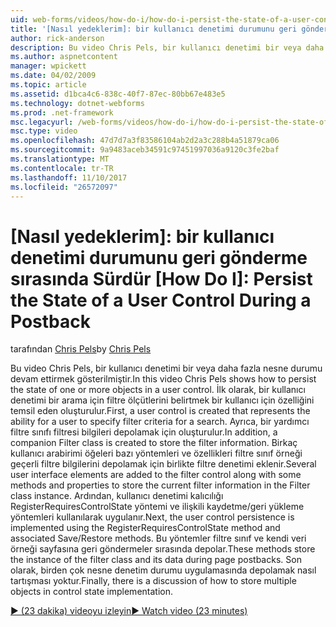 ```yaml
---
uid: web-forms/videos/how-do-i/how-do-i-persist-the-state-of-a-user-control-during-a-postback
title: '[Nasıl yedeklerim]: bir kullanıcı denetimi durumunu geri gönderme sırasında kalıcı | Microsoft Docs'
author: rick-anderson
description: Bu video Chris Pels, bir kullanıcı denetimi bir veya daha fazla nesne durumu devam ettirmek gösterilmiştir. İlk olarak, bir kullanıcı denetimi abilit temsil eden oluşturulur...
ms.author: aspnetcontent
manager: wpickett
ms.date: 04/02/2009
ms.topic: article
ms.assetid: d1bca4c6-838c-40f7-87ec-80bb67e483e5
ms.technology: dotnet-webforms
ms.prod: .net-framework
msc.legacyurl: /web-forms/videos/how-do-i/how-do-i-persist-the-state-of-a-user-control-during-a-postback
msc.type: video
ms.openlocfilehash: 47d7d7a3f83586104ab2d2a3c288b4a51879ca06
ms.sourcegitcommit: 9a9483aceb34591c97451997036a9120c3fe2baf
ms.translationtype: MT
ms.contentlocale: tr-TR
ms.lasthandoff: 11/10/2017
ms.locfileid: "26572097"
---
```

<a name="how-do-i-persist-the-state-of-a-user-control-during-a-postback"></a>[Nasıl yedeklerim]: bir kullanıcı denetimi durumunu geri gönderme sırasında Sürdür
[How Do I]: Persist the State of a User Control During a Postback
====================
<span data-ttu-id="9d3d4-105">tarafından [Chris Pels](https://twitter.com/chrispels)</span><span class="sxs-lookup"><span data-stu-id="9d3d4-105">by [Chris Pels](https://twitter.com/chrispels)</span></span>

<span data-ttu-id="9d3d4-106">Bu video Chris Pels, bir kullanıcı denetimi bir veya daha fazla nesne durumu devam ettirmek gösterilmiştir.</span><span class="sxs-lookup"><span data-stu-id="9d3d4-106">In this video Chris Pels shows how to persist the state of one or more objects in a user control.</span></span> <span data-ttu-id="9d3d4-107">İlk olarak, bir kullanıcı denetimi bir arama için filtre ölçütlerini belirtmek bir kullanıcı için özelliğini temsil eden oluşturulur.</span><span class="sxs-lookup"><span data-stu-id="9d3d4-107">First, a user control is created that represents the ability for a user to specify filter criteria for a search.</span></span> <span data-ttu-id="9d3d4-108">Ayrıca, bir yardımcı filtre sınıfı filtresi bilgileri depolamak için oluşturulur.</span><span class="sxs-lookup"><span data-stu-id="9d3d4-108">In addition, a companion Filter class is created to store the filter information.</span></span> <span data-ttu-id="9d3d4-109">Birkaç kullanıcı arabirimi öğeleri bazı yöntemleri ve özellikleri filtre sınıf örneği geçerli filtre bilgilerini depolamak için birlikte filtre denetimi eklenir.</span><span class="sxs-lookup"><span data-stu-id="9d3d4-109">Several user interface elements are added to the filter control along with some methods and properties to store the current filter information in the Filter class instance.</span></span> <span data-ttu-id="9d3d4-110">Ardından, kullanıcı denetimi kalıcılığı RegisterRequiresControlState yöntemi ve ilişkili kaydetme/geri yükleme yöntemleri kullanılarak uygulanır.</span><span class="sxs-lookup"><span data-stu-id="9d3d4-110">Next, the user control persistence is implemented using the RegisterRequiresControlState method and associated Save/Restore methods.</span></span> <span data-ttu-id="9d3d4-111">Bu yöntemler filtre sınıf ve kendi veri örneği sayfasına geri göndermeler sırasında depolar.</span><span class="sxs-lookup"><span data-stu-id="9d3d4-111">These methods store the instance of the filter class and its data during page postbacks.</span></span> <span data-ttu-id="9d3d4-112">Son olarak, birden çok nesne denetim durumu uygulamasında depolamak nasıl tartışması yoktur.</span><span class="sxs-lookup"><span data-stu-id="9d3d4-112">Finally, there is a discussion of how to store multiple objects in control state implementation.</span></span>

[<span data-ttu-id="9d3d4-113">&#9654; (23 dakika) videoyu izleyin</span><span class="sxs-lookup"><span data-stu-id="9d3d4-113">&#9654; Watch video (23 minutes)</span></span>](https://channel9.msdn.com/Blogs/ASP-NET-Site-Videos/how-do-i-persist-the-state-of-a-user-control-during-a-postback)
